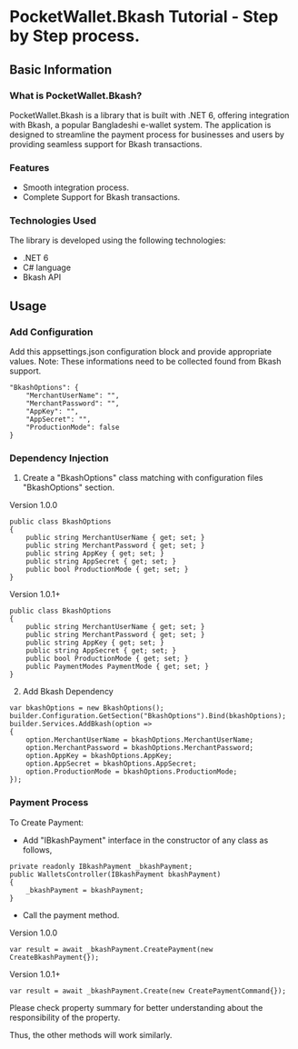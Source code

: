 # PocketWallet.Bkash Tutorial - Step by Step process.

## Basic Information

### What is PocketWallet.Bkash?

PocketWallet.Bkash is a library that is built with .NET 6, offering integration with Bkash, a popular Bangladeshi e-wallet system. The application is designed to streamline the payment process for businesses and users by providing seamless support for Bkash transactions.

### Features

- Smooth integration process.
- Complete Support for Bkash transactions.

### Technologies Used

The library is developed using the following technologies:

- .NET 6
- C# language
- Bkash API

## Usage

### Add Configuration
Add this appsettings.json configuration block and provide appropriate values. Note: These informations need to be collected found from Bkash support.
```
"BkashOptions": {
    "MerchantUserName": "",
    "MerchantPassword": "",
    "AppKey": "",
    "AppSecret": "",
    "ProductionMode": false
}
```

### Dependency Injection
1. Create a "BkashOptions" class matching with configuration files "BkashOptions" section.

Version 1.0.0
```
public class BkashOptions
{
    public string MerchantUserName { get; set; }
    public string MerchantPassword { get; set; }
    public string AppKey { get; set; }
    public string AppSecret { get; set; }
    public bool ProductionMode { get; set; }
}
```

Version 1.0.1+
```
public class BkashOptions
{
    public string MerchantUserName { get; set; }
    public string MerchantPassword { get; set; }
    public string AppKey { get; set; }
    public string AppSecret { get; set; }
    public bool ProductionMode { get; set; }
    public PaymentModes PaymentMode { get; set; }
}
```

2. Add Bkash Dependency
```
var bkashOptions = new BkashOptions();
builder.Configuration.GetSection("BkashOptions").Bind(bkashOptions);
builder.Services.AddBkash(option =>
{
    option.MerchantUserName = bkashOptions.MerchantUserName;
    option.MerchantPassword = bkashOptions.MerchantPassword;
    option.AppKey = bkashOptions.AppKey;
    option.AppSecret = bkashOptions.AppSecret;
    option.ProductionMode = bkashOptions.ProductionMode;
});
```

### Payment Process

To Create Payment:

- Add "IBkashPayment" interface in the constructor of any class as follows,
```
private readonly IBkashPayment _bkashPayment;
public WalletsController(IBkashPayment bkashPayment)
{
    _bkashPayment = bkashPayment;
}
```

- Call the payment method.

Version 1.0.0
```
var result = await _bkashPayment.CreatePayment(new CreateBkashPayment{});

```
Version 1.0.1+
```
var result = await _bkashPayment.Create(new CreatePaymentCommand{});

```
Please check property summary for better understanding about the responsibility of the property.

Thus, the other methods will work similarly.
